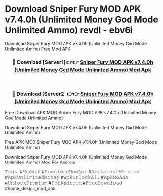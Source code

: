 # Download Sniper Fury MOD APK v7.4.0h (Unlimited Money God Mode Unlimited Ammo) revdl - ebv6i
Download Sniper Fury MOD APK v7.4.0h (Unlimited Money God Mode Unlimited Ammo) Free Mod APK

<div align="center">
<h3>🔴 Download [Server1] 👉👉 <a href="https://apk-comot.site?title=Sniper_Fury_MOD_APK_v7.4.0h_(Unlimited_Money_God_Mode_Unlimited_Ammo)">Sniper Fury MOD APK v7.4.0h (Unlimited Money God Mode Unlimited Ammo) Mod Apk</a></h3><br>

<h3>🔴 Download [Server2] 👉👉 <a href="https://apk-comot.site?title=Sniper_Fury_MOD_APK_v7.4.0h_(Unlimited_Money_God_Mode_Unlimited_Ammo)">Sniper Fury MOD APK v7.4.0h (Unlimited Money God Mode Unlimited Ammo) Mod Apk</a></h3>
</div>


Free Download APK MOD Sniper Fury MOD APK v7.4.0h (Unlimited Money God Mode Unlimited Ammo)

Download Sniper Fury MOD APK v7.4.0h (Unlimited Money God Mode Unlimited Ammo) 

Free APK MOD Sniper Fury MOD APK v7.4.0h (Unlimited Money God Mode Unlimited Ammo) 

Download Sniper Fury MOD APK v7.4.0h (Unlimited Money God Mode Unlimited Ammo) Mod For Android

𝚃𝚊𝚐𝚜: #𝙼𝚘𝚍𝙰𝚙𝚔 #𝙳𝚘𝚠𝚗𝚕𝚘𝚊𝚍𝙼𝚘𝚍𝙰𝚙𝚔 #𝙰𝚙𝚔𝙻𝚊𝚝𝚎𝚜𝚝𝚅𝚎𝚛𝚜𝚒𝚘𝚗 #𝙰𝚙𝚔𝚄𝚗𝚕𝚒𝚖𝚒𝚝𝚎𝚍𝙼𝚘𝚗𝚎𝚢 #𝙰𝚙𝚔𝚄𝚗𝚕𝚘𝚌𝚔𝙰𝚕𝚕 #𝙰𝚙𝚔𝙽𝚘𝙰𝚍𝚜 #𝚄𝚗𝚕𝚘𝚌𝚔𝙿𝚛𝚎𝚖𝚒𝚞𝚖 #𝙵𝚘𝚛𝙰𝚗𝚍𝚛𝚘𝚒𝚍 #𝙵𝚛𝚎𝚎𝙳𝚘𝚠𝚗𝚕𝚘𝚊𝚍 #home_design_mod_apk